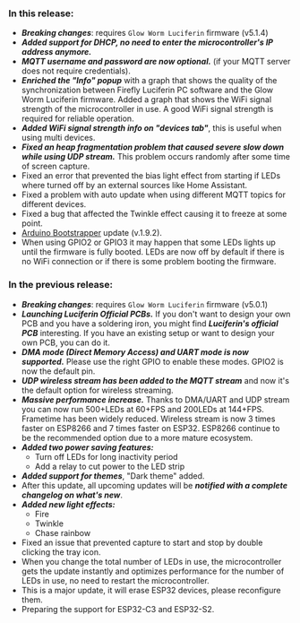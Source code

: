 [comment]: <> (<style>)

[comment]: <> (.footer {)

[comment]: <> (  display: none;)

[comment]: <> (})

[comment]: <> (.body {)

[comment]: <> (  color: #202020;)

[comment]: <> (  background-color: #F5F5F5;)

[comment]: <> (})

[comment]: <> (.px-3 {)

[comment]: <> (    padding-right: 30px !important;)

[comment]: <> (    padding-left: 10px !important;)

[comment]: <> (})

[comment]: <> (.my-5 {)

[comment]: <> (    margin-top: 10px !important;)

[comment]: <> (    margin-bottom: 10px !important;)

[comment]: <> (})

[comment]: <> (</style>)

### In this release:
- ***Breaking changes***: requires `Glow Worm Luciferin` firmware (v5.1.4)
- ***Added support for DHCP, no need to enter the microcontroller's IP address anymore.***
- ***MQTT username and password are now optional.*** (if your MQTT server does not require credentials).
- ***Enriched the "Info" popup*** with a graph that shows the quality of the synchronization between Firefly Luciferin PC software and the Glow Worm Luciferin firmware. Added a graph that shows the WiFi signal strength of the microcontroller in use. A good WiFi signal strength is required for reliable operation.
- ***Added WiFi signal strength info on "devices tab"***, this is useful when using multi devices.
- ***Fixed an heap fragmentation problem that caused severe slow down while using UDP stream.*** This problem occurs randomly after some time of screen capture.
- Fixed an error that prevented the bias light effect from starting if LEDs where turned off by an external sources like Home Assistant.
- Fixed a problem with auto update when using different MQTT topics for different devices.
- Fixed a bug that affected the Twinkle effect causing it to freeze at some point. 
- [Arduino Bootstrapper](https://github.com/sblantipodi/arduino_bootstrapper/releases) update (v.1.9.2).
- When using GPIO2 or GPIO3 it may happen that some LEDs lights up until the firmware is fully booted. LEDs are now off by default if there is no WiFi connection or if there is some problem booting the firmware. 


### In the previous release:
- ***Breaking changes***: requires `Glow Worm Luciferin` firmware (v5.0.1)
- ***Launching Luciferin Official PCBs.*** If you don't want to design your own PCB and you have a soldering iron, you might find ***Luciferin's official PCB*** interesting. If you have an existing setup or want to design your own PCB, you can do it.
- ***DMA mode (Direct Memory Access) and UART mode is now supported.*** Please use the right GPIO to enable these modes. GPIO2 is now the default pin.  
- ***UDP wireless stream has been added to the MQTT stream*** and now it's the default option for wireless streaming.
- ***Massive performance increase.*** Thanks to DMA/UART and UDP stream you can now run 500+LEDs at 60+FPS and 200LEDs at 144+FPS. Frametime has been widely reduced. Wireless stream is now 3 times faster on ESP8266 and 7 times faster on ESP32. ESP8266 continue to be the recommended option due to a more mature ecosystem.
- ***Added two power saving features:***
    - Turn off LEDs for long inactivity period
    -  Add a relay to cut power to the LED strip
- ***Added support for themes***, "Dark theme" added. 
- After this update, all upcoming updates will be ***notified with a complete changelog on what's new***.
- ***Added new light effects:***
    - Fire
    - Twinkle
    - Chase rainbow
- Fixed an issue that prevented capture to start and stop by double clicking the tray icon.
- When you change the total number of LEDs in use, the microcontroller gets the update instantly and optimizes performance for the number of LEDs in use, no need to restart the microcontroller.
- This is a major update, it will erase ESP32 devices, please reconfigure them.
- Preparing the support for ESP32-C3 and ESP32-S2.
